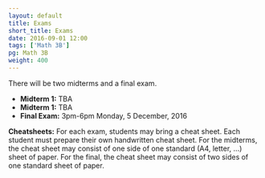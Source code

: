 ```yaml
---
layout: default
title: Exams
short_title: Exams
date: 2016-09-01 12:00
tags: ['Math 3B']
pg: Math 3B
weight: 400
---
```


There will be two midterms and a final exam.

* __Midterm 1:__ TBA
* __Midterm 1:__ TBA
* __Final Exam:__ 3pm-6pm Monday, 5 December, 2016

__Cheatsheets:__ For each exam, students may bring a cheat sheet. Each student must prepare their own handwritten cheat sheet. For the midterms, the cheat sheet may consist of one side of one standard (A4, letter, ...) sheet of paper. For the final, the cheat sheet may consist of two sides of one standard sheet of paper.
